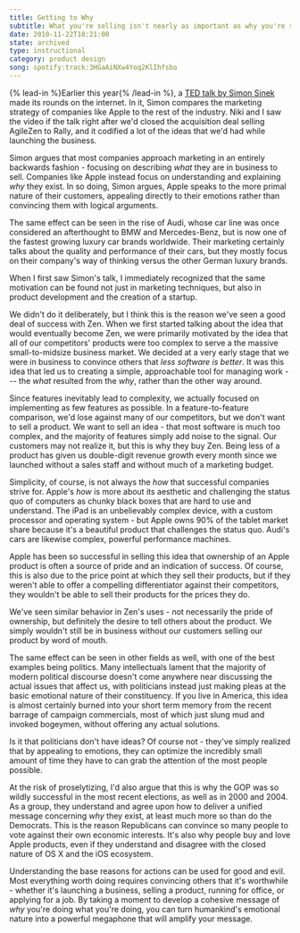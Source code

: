 ```yaml
---
title: Getting to Why
subtitle: What you're selling isn't nearly as important as why you're selling it.
date: 2010-11-22T18:21:00
state: archived
type: instructional
category: product design
song: spotify:track:3HGaAiNXw4Yoq2KlIhfsbo
---
```


{% lead-in %}Earlier this year{% /lead-in %}, a [TED talk by Simon Sinek](http://www.ted.com/talks/simon_sinek_how_great_leaders_inspire_action.html) made its rounds on the internet. In it, Simon compares the marketing strategy of companies like Apple to the rest of the industry. Niki and I saw the video if the talk right after we'd closed the acquisition deal selling AgileZen to Rally, and it codified a lot of the ideas that we'd had while launching the business.

Simon argues that most companies approach marketing in an entirely backwards fashion - focusing on describing _what_ they are in business to sell. Companies like Apple instead focus on understanding and explaining _why_ they exist. In so doing, Simon argues, Apple speaks to the more primal nature of their customers, appealing directly to their emotions rather than convincing them with logical arguments.

The same effect can be seen in the rise of Audi, whose car line was once considered an afterthought to BMW and Mercedes-Benz, but is now one of the fastest growing luxury car brands worldwide. Their marketing certainly talks about the quality and performance of their cars, but they mostly focus on their company's way of thinking versus the other German luxury brands.

When I first saw Simon's talk, I immediately recognized that the same motivation can be found not just in marketing techniques, but also in product development and the creation of a startup.

We didn't do it deliberately, but I think this is the reason we've seen a good deal of success with Zen. When we first started talking about the idea that would eventually become Zen, we were primarily motivated by the idea that all of our competitors' products were too complex to serve a the massive small-to-midsize business market. We decided at a very early stage that we were in business to convince others that _less software is better_. It was this idea that led us to creating a simple, approachable tool for managing work --- the _what_ resulted from the _why_, rather than the other way around.

Since features inevitably lead to complexity, we actually focused on implementing as few features as possible. In a feature-to-feature comparison, we'd lose against many of our competitors, but we don't want to sell a product. We want to sell an idea - that most software is much too complex, and the majority of features simply add noise to the signal. Our customers may not realize it, but this is why they buy Zen. Being less of a product has given us double-digit revenue growth every month since we launched without a sales staff and without much of a marketing budget.

Simplicity, of course, is not always the _how_ that successful companies strive for. Apple's _how_ is more about its aesthetic and challenging the status quo of computers as chunky black boxes that are hard to use and understand. The iPad is an unbelievably complex device, with a custom processor and operating system - but Apple owns 90% of the tablet market share because it's a beautiful product that challenges the status quo. Audi's cars are likewise complex, powerful performance machines.

Apple has been so successful in selling this idea that ownership of an Apple product is often a source of pride and an indication of success. Of course, this is also due to the price point at which they sell their products, but if they weren't able to offer a compelling differentiator against their competitors, they wouldn't be able to sell their products for the prices they do.

We've seen similar behavior in Zen's uses - not necessarily the pride of ownership, but definitely the desire to tell others about the product. We simply wouldn't still be in business without our customers selling our product by word of mouth.

The same effect can be seen in other fields as well, with one of the best examples being politics. Many intellectuals lament that the majority of modern political discourse doesn't come anywhere near discussing the actual issues that affect us, with politicians instead just making pleas at the basic emotional nature of their constituency. If you live in America, this idea is almost certainly burned into your short term memory from the recent barrage of campaign commercials, most of which just slung mud and invoked bogeymen, without offering any actual solutions.

Is it that politicians don't have ideas? Of course not - they've simply realized that by appealing to emotions, they can optimize the incredibly small amount of time they have to can grab the attention of the most people possible.

At the risk of proselytizing, I'd also argue that this is why the GOP was so wildly successful in the most recent elections, as well as in 2000 and 2004. As a group, they understand and agree upon how to deliver a unified message concerning *why* they exist, at least much more so than do the Democrats. This is the reason Republicans can convince so many people to vote against their own economic interests. It's also why people buy and love Apple products, even if they understand and disagree with the closed nature of OS X and the iOS ecosystem.

Understanding the base reasons for actions can be used for good and evil. Most everything worth doing requires convincing others that it's worthwhile - whether it's launching a business, selling a product, running for office, or applying for a job. By taking a moment to develop a cohesive message of _why_ you're doing what you're doing, you can turn humankind's emotional nature into a powerful megaphone that will amplify your message.
